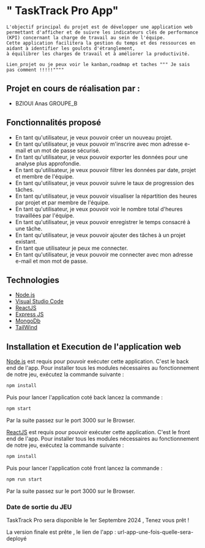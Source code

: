 # " TaskTrack Pro App" 


``` Description de votre projet
L'objectif principal du projet est de développer une application web permettant d'afficher et de suivre les indicateurs clés de performance (KPI) concernant la charge de travail au sein de l'équipe.
Cette application facilitera la gestion du temps et des ressources en aidant à identifier les goulots d'étranglement,
à équilibrer les charges de travail et à améliorer la productivité.

Lien_projet ou je peux voir le kanban,roadmap et taches """ Je sais pas comment !!!!!""""

```

## Projet en cours de réalisation par :

- BZIOUI Anas GROUPE_B



## Fonctionnalités proposé

- En tant qu'utilisateur, je veux pouvoir créer un nouveau projet.
- En tant qu'utilisateur, je veux pouvoir m'inscrire avec mon adresse e-mail et un mot de passe sécurisé. 
- En tant qu'utilisateur, je veux pouvoir exporter les données pour une analyse plus approfondie.
- En tant qu'utilisateur, je veux pouvoir filtrer les données par date, projet et membre de l'équipe.
- En tant qu'utilisateur, je veux pouvoir suivre le taux de progression des tâches.
- En tant qu'utilisateur, je veux pouvoir visualiser la répartition des heures par projet et par membre de l'équipe. 
- En tant qu'utilisateur, je veux pouvoir voir le nombre total d'heures travaillées par l'équipe.
- En tant qu'utilisateur, je veux pouvoir enregistrer le temps consacré à une tâche.
- En tant qu'utilisateur, je veux pouvoir ajouter des tâches à un projet existant.
- En tant que utilisateur je peux me connecter.
- En tant qu'utilisateur, je veux pouvoir me connecter avec mon adresse e-mail et mon mot de passe.


## Technologies

- [Node.js](https://nodejs.org/)
- [Visual Studio Code](https://code.visualstudio.com/)
- [ReactJS](https://reactjs.org/)
- [Express JS](https://expressjs.com/)
- [MongoDb](https://www.mongodb.com/)
- [TailWind](https://tailwindcss.com/)

## Installation et Execution de l'application web

[Node.js](https://nodejs.org/) est requis pour pouvoir exécuter cette application. C'est le back end de l'app. Pour installer tous les modules nécessaires au fonctionnement de notre jeu, exécutez la commande suivante :

```sh
npm install

```

Puis pour lancer l'application coté back lancez la commande : 

```sh
npm start

```

Par la suite passez sur le port 3000 sur le Browser.

[ReactJS](https://reactjs.org/) est requis pour pouvoir exécuter cette application. C'est le front end de l'app. Pour installer tous les modules nécessaires au fonctionnement de notre jeu, exécutez la commande suivante :

```sh
npm install

```

Puis pour lancer l'application coté front lancez la commande : 

```sh
npm run start

```

Par la suite passez sur le port 3000 sur le Browser.



### Date de sortie du JEU

TaskTrack Pro sera disponible le 1er Septembre 2024 , Tenez vous prêt !

La version finale est prête , le lien de l'app : url-app-une-fois-quelle-sera-deployé

